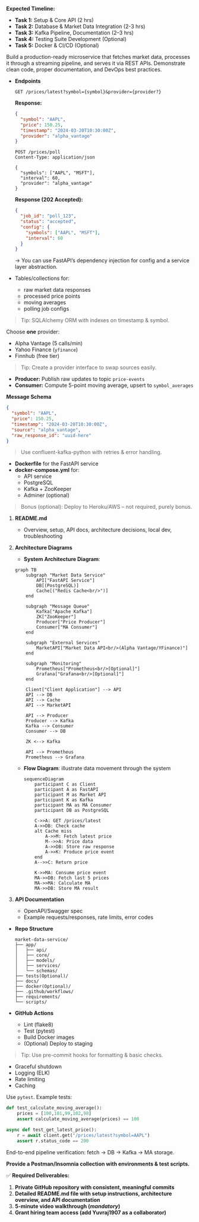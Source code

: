 **Expected Timeline:**

- **Task 1:** Setup & Core API (2 hrs)
- **Task 2:** Database & Market Data Integration (2-3 hrs)
- **Task 3:** Kafka Pipeline, Documentation (2–3 hrs)
- **Task 4:** Testing Suite Development (Optional)
- **Task 5:** Docker & CI/CD (Optional)

Build a production-ready microservice that fetches market data, processes it through a streaming pipeline, and serves it via REST APIs. Demonstrate clean code, proper documentation, and DevOps best practices.

- **Endpoints**
    
    ```
    GET /prices/latest?symbol={symbol}&provider={provider?}
    
    ```
    
    **Response:**
    
    ```json
    {
      "symbol": "AAPL",
      "price": 150.25,
      "timestamp": "2024-03-20T10:30:00Z",
      "provider": "alpha_vantage"
    }
    
    ```
    
    ```
    POST /prices/poll
    Content-Type: application/json
    
    {
      "symbols": ["AAPL", "MSFT"],
      "interval": 60,
      "provider": "alpha_vantage"
    }
    
    ```
    
    **Response (202 Accepted):**
    
    ```json
    {
      "job_id": "poll_123",
      "status": "accepted",
      "config": {
        "symbols": ["AAPL", "MSFT"],
        "interval": 60
      }
    }
    
    ```
    
    → You can use FastAPI’s dependency injection for config and a service layer abstraction.
    

- Tables/collections for:
    - raw market data responses
    - processed price points
    - moving averages
    - polling job configs

> Tip: SQLAlchemy ORM with indexes on timestamp & symbol.
> 

Choose **one** provider:

- Alpha Vantage (5 calls/min)
- Yahoo Finance (`yfinance`)
- Finnhub (free tier)

> Tip: Create a provider interface to swap sources easily.
> 
- **Producer:** Publish raw updates to topic `price-events`
- **Consumer:** Compute 5-point moving average, upsert to `symbol_averages`

**Message Schema**

```json
{
  "symbol": "AAPL",
  "price": 150.25,
  "timestamp": "2024-03-20T10:30:00Z",
  "source": "alpha_vantage",
  "raw_response_id": "uuid-here"
}

```

> Use confluent-kafka-python with retries & error handling.
> 
- **Dockerfile** for the FastAPI service
- **docker-compose.yml** for:
    - API service
    - PostgreSQL
    - Kafka + ZooKeeper
    - Adminer (optional)

> Bonus (optional): Deploy to Heroku/AWS – not required, purely bonus.
> 
1. **README.md**
    - Overview, setup, API docs, architecture decisions, local dev, troubleshooting
2. **Architecture Diagrams**
    - **System Architecture Diagram**:
    
    ```mermaid
    graph TB
        subgraph "Market Data Service"
            API["FastAPI Service"]
            DB[(PostgreSQL)]
            Cache[("Redis Cache<br/>")]
        end
        
        subgraph "Message Queue"
            Kafka["Apache Kafka"]
            ZK["ZooKeeper"]
            Producer["Price Producer"]
            Consumer["MA Consumer"]
        end
        
        subgraph "External Services"
            MarketAPI["Market Data API<br/>(Alpha Vantage/YFinance)"]
        end
        
        subgraph "Monitoring"
            Prometheus["Prometheus<br/>[Optional]"]
            Grafana["Grafana<br/>[Optional]"]
        end
        
        Client["Client Application"] --> API
        API --> DB
        API --> Cache
        API --> MarketAPI
        
        API --> Producer
        Producer --> Kafka
        Kafka --> Consumer
        Consumer --> DB
        
        ZK <--> Kafka
        
        API --> Prometheus
        Prometheus --> Grafana
    ```
    
    - **Flow Diagram**: illustrate data movement through the system
        
        ```mermaid
        sequenceDiagram
            participant C as Client
            participant A as FastAPI
            participant M as Market API
            participant K as Kafka
            participant MA as MA Consumer
            participant DB as PostgreSQL
            
            C->>A: GET /prices/latest
            A->>DB: Check cache
            alt Cache miss
                A->>M: Fetch latest price
                M-->>A: Price data
                A->>DB: Store raw response
                A->>K: Produce price event
            end
            A-->>C: Return price
            
            K->>MA: Consume price event
            MA->>DB: Fetch last 5 prices
            MA->>MA: Calculate MA
            MA->>DB: Store MA result
        ```
        
3. **API Documentation**
    - OpenAPI/Swagger spec
    - Example requests/responses, rate limits, error codes
- **Repo Structure**
    
    ```
    market-data-service/
    ├── app/
    │   ├── api/
    │   ├── core/
    │   ├── models/
    │   ├── services/
    │   └── schemas/
    ├── tests(Optional)/
    ├── docs/
    ├── docker(Optional)/
    ├── .github/workflows/
    ├── requirements/
    └── scripts/
    
    ```
    
- **GitHub Actions**
    - Lint (flake8)
    - Test (pytest)
    - Build Docker images
    - (Optional) Deploy to staging

> Tip: Use pre-commit hooks for formatting & basic checks.
> 
- Graceful shutdown
- Logging (ELK)
- Rate limiting
- Caching

Use `pytest`. Example tests:

```python
def test_calculate_moving_average():
    prices = [100,101,99,102,98]
    assert calculate_moving_average(prices) == 100

async def test_get_latest_price():
    r = await client.get("/prices/latest?symbol=AAPL")
    assert r.status_code == 200

```

End-to-end pipeline verification: fetch → DB → Kafka → MA storage.

**Provide a Postman/Insomnia collection with environments & test scripts.**

✅ **Required Deliverables:**

1. **Private GitHub repository with consistent, meaningful commits**
2. **Detailed README.md file with setup instructions, architecture overview, and API documentation**
3. **5-minute video walkthrough (*mandatory*)**
4. **Grant hiring team access (add Yuvraj1907 as a collaborator)**
